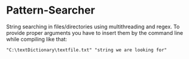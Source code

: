 # Pattern-Searcher
String searching in files/directories using multithreading and regex.
To provide proper arguments you have to insert them by the command line while compiling like that: 
```
"C:\textDictionary\textfile.txt" "string we are looking for"
```

